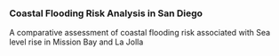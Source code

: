 ### Coastal Flooding Risk Analysis in San Diego
A comparative assessment of coastal flooding risk associated with Sea level rise in Mission Bay and La Jolla
